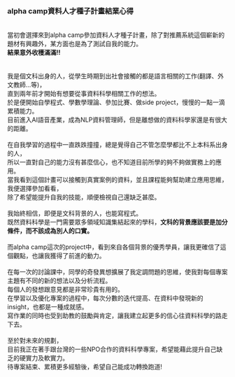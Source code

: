 ### alpha camp資料人才種子計畫結業心得 ###

<br>當初會選擇來到alpha camp參加資料人才種子計畫，除了對推薦系統這個嶄新的題材有興趣外，某方面也是為了測試自我的能力。
<br>**結果意外收穫滿滿!!**
<br>
<br>
<br>我是個文科出身的人，從學生時期到出社會接觸的都是語言相關的工作(翻譯、外文教師...等)，
<br>直到兩年前才開始有想要從事資料科學相關工作的想法。
<br>於是便開始自學程式、學數學理論、參加比賽、做side project，慢慢的一點一滴累積能力。
<br>目前進入AI語音產業，成為NLP資料管理師，但是離想做的資料科學家還是有很大的距離。
<br>
<br>在自我學習的過程中一直跌跌撞撞，總是覺得自己不管怎麼學都比不上本科系出身的人，
<br>所以一直對自己的能力沒有甚麼信心，也不知道目前所學的夠不夠做實務上的應用。
<br>當我看到這個計畫可以接觸到真實案例的資料，並且課程能夠幫助建立應用思維，我便選擇參加看看，
<br>除了希望能提升自我的技能，順便檢視自己還缺乏甚麼。
<br>
<br>我始終相信，即便是文科背景的人，也能寫程式。
<br>既然資料科學是一門需要眾多領域知識集結起來的學科，**文科的背景應該要是加分條件，而不該成為別人的口實。**
<br>
<br>而alpha camp這次的project中，看到來自各個背景的優秀學員，讓我更確信了這個觀點，也讓我獲得了前進的動力。
<br>
<br>在每一次的討論課中，同學的奇發異想擴展了我定調問題的思維，使我對每個專案主題有不同的新的想法以及分析流程。
<br>每個人的發想跟意見都是非常珍貴有用的。
<br>在學習以及優化專案的過程中，每次分數的迭代提高、在資料中發現新的insight，也都是一種成就感。
<br>寫作業的同時也受到助教的鼓勵與肯定，讓我建立起更多的信心往資料科學的路走下去。
<br>
<br>至於對未來的規劃，
<br>目前我正在著手跟台灣的一些NPO合作的資料科學專案，希望能藉此提升自己缺乏的硬實力及軟實力。
<br>待專案結束、累積更多經驗後，希望自己能成功轉換跑道!


